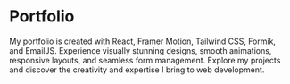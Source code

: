 # Portfolio
My portfolio is created with React, Framer Motion, Tailwind CSS, Formik, and EmailJS. Experience visually stunning designs, smooth animations, responsive layouts, and seamless form management. Explore my projects and discover the creativity and expertise I bring to web development.
